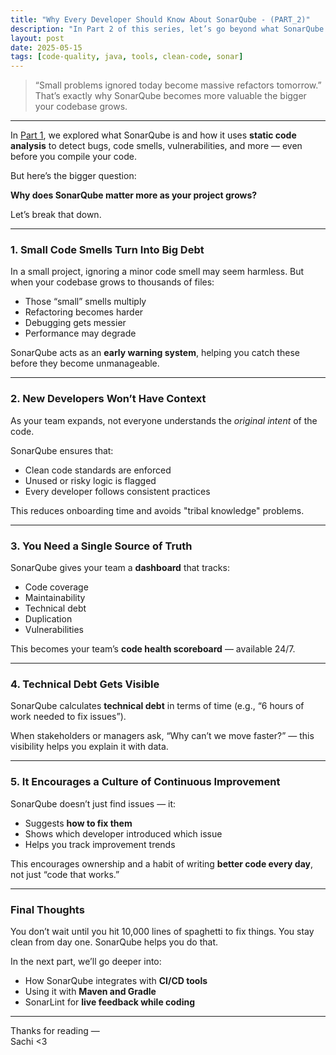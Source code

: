 ```yaml
---
title: "Why Every Developer Should Know About SonarQube - (PART_2)"
description: "In Part 2 of this series, let’s go beyond what SonarQube is and understand *why* it becomes a game-changer as your codebase and team scale."
layout: post
date: 2025-05-15
tags: [code-quality, java, tools, clean-code, sonar]
---
```


> “Small problems ignored today become massive refactors tomorrow.”  
> That’s exactly why SonarQube becomes more valuable the bigger your codebase grows.

---

In [Part 1](https://sachi76.github.io/technical-blogs/2025/05/14/know-about-sonarqube.html), we explored what SonarQube is and how it uses **static code analysis** to detect bugs, code smells, vulnerabilities, and more — even before you compile your code.

But here’s the bigger question:

**Why does SonarQube matter more as your project grows?**

Let’s break that down.

---

### 1. Small Code Smells Turn Into Big Debt

In a small project, ignoring a minor code smell may seem harmless. But when your codebase grows to thousands of files:

- Those “small” smells multiply  
- Refactoring becomes harder  
- Debugging gets messier  
- Performance may degrade

SonarQube acts as an **early warning system**, helping you catch these before they become unmanageable.

---

### 2. New Developers Won’t Have Context

As your team expands, not everyone understands the *original intent* of the code.

SonarQube ensures that:

- Clean code standards are enforced  
- Unused or risky logic is flagged  
- Every developer follows consistent practices  

This reduces onboarding time and avoids "tribal knowledge" problems.

---

### 3. You Need a Single Source of Truth

SonarQube gives your team a **dashboard** that tracks:

- Code coverage  
- Maintainability  
- Technical debt  
- Duplication  
- Vulnerabilities  

This becomes your team’s **code health scoreboard** — available 24/7.

---

### 4. Technical Debt Gets Visible

SonarQube calculates **technical debt** in terms of time (e.g., “6 hours of work needed to fix issues”).

When stakeholders or managers ask, “Why can’t we move faster?” — this visibility helps you explain it with data.

---

### 5. It Encourages a Culture of Continuous Improvement

SonarQube doesn’t just find issues — it:

- Suggests **how to fix them**
- Shows which developer introduced which issue
- Helps you track improvement trends

This encourages ownership and a habit of writing **better code every day**, not just “code that works.”

---

### Final Thoughts

You don’t wait until you hit 10,000 lines of spaghetti to fix things. You stay clean from day one. SonarQube helps you do that.

In the next part, we’ll go deeper into:

- How SonarQube integrates with **CI/CD tools**
- Using it with **Maven and Gradle**
- SonarLint for **live feedback while coding**

---

Thanks for reading —  
Sachi <3
